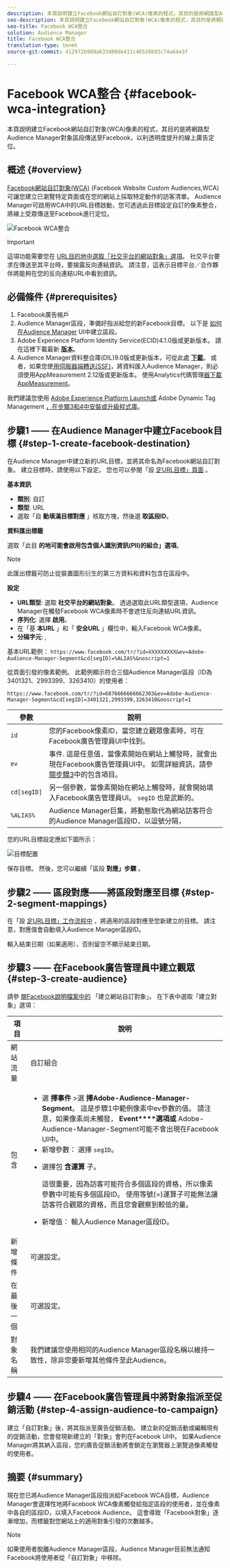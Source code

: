 ```yaml
---
description: 本頁說明建立Facebook網站自訂對象(WCA)像素的程式，其目的是將網路型Audience Manager對象區段傳送至Facebook，以利透明度提升的線上廣告定位。
seo-description: 本頁說明建立Facebook網站自訂對象(WCA)像素的程式，其目的是將網路型Audience Manager對象區段傳送至Facebook，以利透明度提升的線上廣告定位。
seo-title: Facebook WCA整合
solution: Audience Manager
title: Facebook WCA整合
translation-type: tm+mt
source-git-commit: 412972b9d9a633d09de411c46528b93c74a64e3f

---
```



# Facebook WCA整合 {#facebook-wca-integration}

本頁說明建立Facebook網站自訂對象(WCA)像素的程式，其目的是將網路型Audience Manager對象區段傳送至Facebook，以利透明度提升的線上廣告定位。

## 概述 {#overview}

[Facebook網站自訂對象(WCA)](https://www.facebook.com/business/help/449542958510885) (Facebook Website Custom Audiences,WCA)可讓您建立已瀏覽特定頁面或在您的網站上採取特定動作的訪客清單。 Audience Manager可啟用WCA中的URL目標啟動，您可透過此目標設定自訂的像素整合，將線上受眾傳送至Facebook進行定位。

![Facebook WCA整合](/help/using/integration/assets/facebook-wca-integration.png)

>[!IMPORTANT]
>
> 這項功能需要您在 [URL目的地中選取「社交平台的網站對象」選項](/help/using/features/destinations/create-url-destination.md)。 社交平台要求在傳送至其平台時，要揭露反向連結資訊。 請注意，這表示目標平台／合作夥伴將能夠在您的反向連結URL中看到資訊。

## 必備條件 {#prerequisites}

1. Facebook廣告帳戶
2. Audience Manager區段，準備好指派給您的新Facebook目標。 以下是 [如何在Audience Manager](/help/using/features/segments/segment-builder.md) UI中建立區段。
3. Adobe Experience Platform Identity Service(ECID)4.1.0版或更新版本。 請在這裡下載最新 **[版本](https://github.com/Adobe-Marketing-Cloud/id-service/releases)**。
4. Audience Manager資料整合庫(DIL)9.0版或更新版本，可從此處 **[下載](https://github.com/Adobe-Marketing-Cloud/dil/releases)**。 或者，如果您使[用伺服器端轉送(SSF)](https://docs.adobe.com/content/help/en/analytics/admin/admin-tools/server-side-forwarding/ssf.html)，將資料匯入Audience Manager，則必須使用AppMeasurement 2.12版或更新版本。 使用Analytics代碼管理[器下載AppMeasurement](https://docs.adobe.com/content/help/en/analytics/admin/admin-tools/code-manager-admin.html)。

我們建議您使用 [Adobe Experience Platform Launch或](https://docs.adobelaunch.com/) Adobe Dynamic Tag Management [，在步驟3和4中安裝或升級程式庫](https://docs.adobe.com/content/help/en/dtm/using/dtm-home.html)。

## 步驟1 —— 在Audience Manager中建立Facebook目標 {#step-1-create-facebook-destination}

在Audience Manager中建立新的URL目標，並將其命名為Facebook網站自訂對象。 建立目標時，請使用以下設定。 您也可以參閱「設 [定URL目標」頁面](/help/using/features/destinations/create-url-destination.md) 。

**基本資訊**

* **類別**: 自訂
* **類型**: URL
* 選取「自 **動填滿目標對應** 」核取方塊，然後選 **取區段ID**。

**資料匯出標籤**

選取「此目 **的地可能會啟用包含個人識別資訊(PII)的組合」選項**。

>[!NOTE]
>
> 此匯出標籤可防止從裝置圖形衍生的第三方資料和資料包含在區段中。

**設定**

* **URL類型**: 選取 **社交平台的網站對象**。 透過選取此URL類型選項，Audience Manager在觸發Facebook WCA像素時不會遮住反向連結URL資訊。
* **序列化**: 選擇 **啟用**。
* 在「基 **本URL** 」和「 **安全URL** 」欄位中，輸入Facebook WCA像素。
* **分隔字元**: ,

基本URL範例： `https://www.facebook.com/tr/?id=XXXXXXXXX&ev=Adobe-Audience-Manager-Segment&cd[segID]=%ALIAS%&noscript=1`

從頁面引發的像素範例。 此範例顯示符合三個Audience Manager區段（ID為3401321、2993399、3263410）的使用者：

`https://www.facebook.com/tr/?id=6876666666662303&ev=Adobe-Audience-Manager-Segment&cd[segID]=3401321,2993399,3263410&noscript=1`


| 參數 | 說明 |
---------|----------|
| `id` | 您的Facebook像素ID，當您建立觀眾像素時，可在Facebook廣告管理員UI中找到。 |
| `ev` | 事件. 這是任意值，當像素開始在網站上觸發時，就會出現在Facebook廣告管理員UI中。 如需詳細資訊，請參 [閱步驟3](/help/using/integration/integrating-third-party/facebook-wca-integration.md#step-3-create-audience)中的包含項目。 |
| `cd[segID]` | 另一個參數，當像素開始在網站上觸發時，就會開始填入Facebook廣告管理員UI。 `segID` 也是武斷的。 |
| `%ALIAS%` | Audience Manager巨集，將動態取代為網站訪客符合的Audience Manager區段ID，以逗號分隔， |

您的URL目標設定應如下圖所示：

![目標配置](/help/using/integration/assets/facebook-wca.png)

保存目標。 然後，您可以繼續「區段 **對應」步驟** 。

## 步驟2 —— 區段對應——將區段對應至目標 {#step-2-segment-mappings}

在「設 [定URL目標」工作流程中](/help/using/features/destinations/create-url-destination.md) ，將適用的區段對應至您新建立的目標。 請注意，對應值會自動填入Audience Manager區段ID。

輸入結束日期（如果適用），否則留空不顯示結束日期。

## 步驟3 —— 在Facebook廣告管理員中建立觀眾 {#step-3-create-audience}

請參 [閱Facebook說明檔案中的](https://www.facebook.com/business/help/666509013483225) 「建立網站自訂對象」。 在下表中選取「建立對象」選項：


| 項目 | 說明 |
---------|----------|
| 網站流量 | 自訂組合 |
| 包含 | <ul><li>選 **擇事件** >選 **擇Adobe-Audience-Manager-Segment**。 這是步驟1中範例像素中ev參數的值。 請注意，如果像素尚未觸發， **Event****選項或** Adobe-Audience-Manager-Segment可能不會出現在Facebook UI中。</li><li>新增參數： 選擇 `segID`。</li><li><p>選擇包 **含運算** 子。</p><p>這很重要，因為訪客可能符合多個區段的資格，所以像素參數中可能有多個區段ID。 使用等號(=)運算子可能無法讓訪客符合觀眾的資格，而且您會觀察到較低的量。</p></li><li>新增值： 輸入Audience Manager區段ID。</li></ul> |
| 新增條件 | 可選設定。 |
| 在最後一個 | 可選設定。 |
| 對象名稱 | 我們建議您使用相同的Audience Manager區段名稱以維持一致性，除非您要新增其他條件至此Audience。 |

## 步驟4 —— 在Facebook廣告管理員中將對象指派至促銷活動 {#step-4-assign-audience-to-campaign}

建立「自訂對象」後，將其指派至廣告促銷活動。 建立新的促銷活動或編輯現有的促銷活動，您會發現新建立的「對象」會列在Facebook UI中。 如果Audience Manager將其納入區段，您的廣告促銷活動將會鎖定在瀏覽器上瀏覽過像素觸發的使用者。

## 摘要 {#summary}

現在您已將Audience Manager區段指派給Facebook WCA目標，Audience Manager會選擇性地將Facebook WCA像素觸發給指定區段的使用者，並在像素中各自的區段ID，以填入Facebook Audience。 這會導致「Facebook對象」逐漸增加，而標籤對您網站上的適用對象引發的次數越多。

>[!NOTE]
>
> 如果使用者脫離Audience Manager區段，Audience Manager目前無法通知Facebook將使用者從「自訂對象」中移除。

